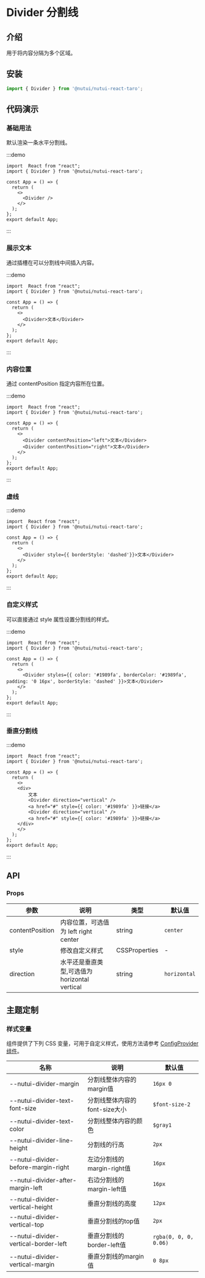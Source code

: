 # Divider 分割线

## 介绍

用于将内容分隔为多个区域。

## 安装

```ts
import { Divider } from '@nutui/nutui-react-taro';
```

## 代码演示
### 基础用法

默认渲染一条水平分割线。

:::demo

```tsx
import  React from "react";
import { Divider } from '@nutui/nutui-react-taro';

const App = () => {
  return (
    <>
      <Divider />
    </>
  );
};
export default App;
```
:::


### 展示文本

通过插槽在可以分割线中间插入内容。

:::demo

```tsx
import  React from "react";
import { Divider } from '@nutui/nutui-react-taro';

const App = () => {
  return (
    <>
      <Divider>文本</Divider>
    </>
  );
};
export default App;
```
:::


### 内容位置

通过 contentPosition 指定内容所在位置。

:::demo

```tsx
import  React from "react";
import { Divider } from '@nutui/nutui-react-taro';

const App = () => {
  return (
    <>
      <Divider contentPosition="left">文本</Divider>
      <Divider contentPosition="right">文本</Divider>
    </>
  );
};
export default App;
```
:::


### 虚线

:::demo

```tsx
import  React from "react";
import { Divider } from '@nutui/nutui-react-taro';

const App = () => {
  return (
    <>
      <Divider style={{ borderStyle: 'dashed'}}>文本</Divider>
    </>
  );
};
export default App;
```
:::


### 自定义样式

可以直接通过 style 属性设置分割线的样式。

:::demo

```tsx
import  React from "react";
import { Divider } from '@nutui/nutui-react-taro';

const App = () => {
  return (
    <>
      <Divider styles={{ color: '#1989fa', borderColor: '#1989fa', padding: '0 16px', borderStyle: 'dashed' }}>文本</Divider>
    </>
  );
};
export default App;
```
:::

### 垂直分割线

:::demo

```tsx
import  React from "react";
import { Divider } from '@nutui/nutui-react-taro';

const App = () => {
  return (
    <>
    <div>
        文本
        <Divider direction="vertical" />
        <a href="#" style={{ color: '#1989fa' }}>链接</a>
        <Divider direction="vertical" />
        <a href="#" style={{ color: '#1989fa' }}>链接</a>
    </div>
    </>
  );
};
export default App;
```
:::


## API

### Props

| 参数              | 说明                          | 类型    | 默认值 |
|-----------------| ----------------------------- | ------- | ------ |
| contentPosition | 内容位置，可选值为 left right center | string  | `center` |
| style          | 修改自定义样式                | CSSProperties     | -      |
| direction   | 水平还是垂直类型,可选值为 horizontal vertical               | string     | `horizontal`      |


## 主题定制

### 样式变量

组件提供了下列 CSS 变量，可用于自定义样式，使用方法请参考 [ConfigProvider 组件](#/zh-CN/component/configprovider)。

| 名称 | 说明 | 默认值 |
| --- | --- | --- |
| --nutui-divider-margin | 分割线整体内容的margin值 | `16px 0` |
| --nutui-divider-text-font-size | 分割线整体内容的font-size大小 | `$font-size-2` |
| --nutui-divider-text-color | 分割线整体内容的颜色 | `$gray1` |
| --nutui-divider-line-height | 分割线的行高 | `2px` |
| --nutui-divider-before-margin-right | 左边分割线的margin-right值 | `16px` |
| --nutui-divider-after-margin-left | 右边分割线的margin-left值 | `16px` |
| --nutui-divider-vertical-height | 垂直分割线的高度 | `12px` |
| --nutui-divider-vertical-top | 垂直分割线的top值 | `2px` |
| --nutui-divider-vertical-border-left | 垂直分割线的border-left值 | `rgba(0, 0, 0, 0.06)` |
| --nutui-divider-vertical-margin | 垂直分割线的margin值 |  `0 8px` |
